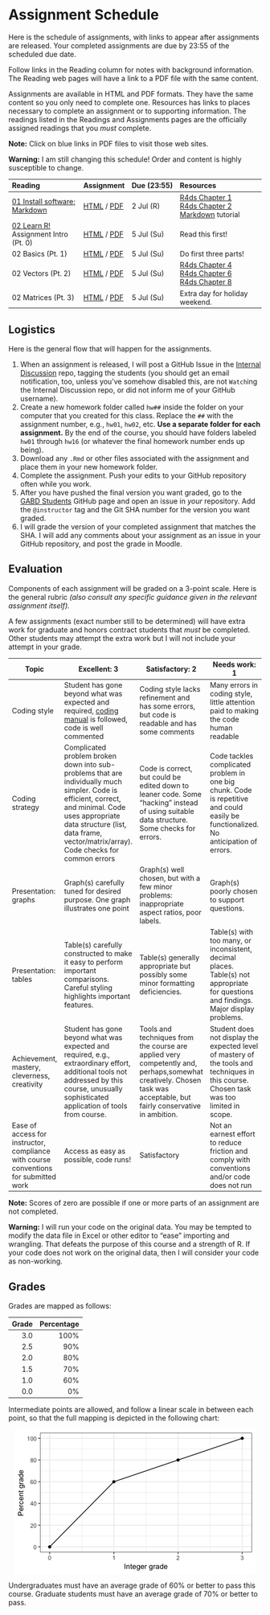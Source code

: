 Assignment Schedule
================

Here is the schedule of assignments, with links to appear after
assignments are released. Your completed assignments are due by 23:55 of
the scheduled due date.

Follow links in the Reading column for notes with background
information. The Reading web pages will have a link to a PDF file with
the same content.

Assignments are available in HTML and PDF formats. They have the same
content so you only need to complete one. Resources has links to places
necessary to complete an assignment or to supporting information. The
readings listed in the Readings and Assignments pages are the officially
assigned readings that you *must* complete.

**Note:** Click on blue links in PDF files to visit those web sites.

**Warning:** I am still changing this schedule\! Order and content is
highly susceptible to
change.

| Reading                                                              | Assignment                                                                | Due (23:55) | Resources                                                                                                                                                                                              |
| :------------------------------------------------------------------- | :------------------------------------------------------------------------ | :---------- | :----------------------------------------------------------------------------------------------------------------------------------------------------------------------------------------------------- |
| [01 Install software;<br/> Markdown](../notes/notes01.html)          | [HTML](hw01/hw01.html) / [PDF](hw01/hw01.pdf)                             | 2 Jul (R)   | [R4ds Chapter 1](https://r4ds.had.co.nz/introduction.html)<br/> [R4ds Chapter 2](http://r4ds.had.co.nz/communicate-intro.html)<br/> [Markdown](https://commonmark.org/help/tutorial/) tutorial         |
| [02 Learn R\!](../notes/notes02.html) <br/> Assignment Intro (Pt. 0) | [HTML](hw02/00_intro.html) / [PDF](hw02/00_intro.pdf)                     | 5 Jul (Su)  | Read this first\!                                                                                                                                                                                      |
| 02 Basics (Pt. 1)                                                    | [HTML](hw02/01_intro_to_basics.html) / [PDF](hw02/01_intro_to_basics.pdf) | 5 Jul (Su)  | Do first three parts\!                                                                                                                                                                                 |
| 02 Vectors (Pt. 2)                                                   | [HTML](hw02/02_vectors.html) / [PDF](hw02/02_vetors.pdf)                  | 5 Jul (Su)  | [R4ds Chapter 4](https://r4ds.had.co.nz/workflow-basics.html)<br/> [R4ds Chapter 6](https://r4ds.had.co.nz/workflow-scripts.html)<br/> [R4ds Chapter 8](https://r4ds.had.co.nz/workflow-projects.html) |
| 02 Matrices (Pt. 3)                                                  | [HTML](hw02/03_matrices.html) / [PDF](hw02/03_matrices.pdf)               | 5 Jul (Su)  | Extra day for holiday weekend.                                                                                                                                                                         |

<!--
| 02 Factors (Pt. 4) | [HTML](hw02/04_factors.html) / [PDF](hw02/04_factors.pdf) |  7 Jul (T)  | Homework 2 con't | 
| 02 Data Frames (Pt. 5) | [HTML](hw02/05_data_frames.html) / [PDF](hw02/05_data_frames.pdf) |  7 Jul (T)  |  | 
| 02 Lists (Pt. 6) | [HTML](hw02/06_lists.html) / [PDF](hw02/06_lists.pdf) |  7 Jul (T)  |  | 
| [03 R Studio<br/>R Markdown<br/>Git and GitHub](../notes/notes03.html) | [HTML](hw03/hw03.html) / [PDF](hw03/hw03.pdf) |  23 Dec (Su) | [R4ds Chapter 4](http://r4ds.had.co.nz/workflow-basics.html) (review)<br/>[R4ds Chapter 26](http://r4ds.had.co.nz/communicate-intro.html)<br/>[R4ds Chapter 27](http://r4ds.had.co.nz/r-markdown.html)<br/>[R4ds Chapter 29](http://r4ds.had.co.nz/r-markdown-formats.html), sect 1-3<br/> [R Markdown tutorial](https://rmarkdown.rstudio.com/lesson-1.html)<br/> [GitHub Tutorial](https://guides.github.com/activities/hello-world/) |
| [04 Data Visualization](../notes/notes04.html) | [HTML](hw04/hw04.html) / [PDF](hw04/hw04.pdf) |  26 Dec (W) | [R4ds Chapter 3](https://r4ds.had.co.nz/data-visualisation.html) |
| [05 Importing and Wrangling I](../notes/notes05.html) | [HTML](hw05/hw05.html) / [PDF](hw05/hw05.pdf) |  28 Dec (F) | [R4ds Chapter 10](https://r4ds.had.co.nz/tibbles.html), sections 1-3.<br/> [R4ds Chapter 11](https://r4ds.had.co.nz/data-import.html), sections 1-2, 5<br/> [R4ds Chapter 18](https://r4ds.had.co.nz/pipes.html), sections 1-3<br/> [R4ds Chapter 12](https://r4ds.had.co.nz/tidy-data.html) sections 1-3, 7<br/> [R4ds Chapter 5](https://r4ds.had.co.nz/transform.html) sections 1-4<br/> [Data Import](https://github.com/rstudio/cheatsheets/raw/master/data-import.pdf) cheatsheet<br/>[Data Transformation](https://github.com/rstudio/cheatsheets/raw/master/data-transformation.pdf) cheatsheet |
| [06  Wrangling II](../notes/notes06.html) | [HTML](hw06/hw06.html) / [PDF](hw06/hw06.pdf) |  30 Dec (Su) | [R4ds Chapter 5](https://r4ds.had.co.nz/transform.html)<br/> [Tidyverse Style Guide](https://style.tidyverse.org) |
| [07 Data Visualization](../notes/notes07.html)  | [HTML](hw07/hw07.html) / [PDF](hw07/hw07.pdf) |  04 Jan (F) | [Zuur et al.](https://besjournals.onlinelibrary.wiley.com/doi/10.1111/j.2041-210X.2009.00001.x) (required!) <br/> [Look at Data](https://socviz.co/lookatdata.html#lookatdata) <br/> [Visualizing distributions](https://serialmentor.com/dataviz/boxplots-violins.html#boxplots-violins-vertical) <br/> [Cleveland dot plots](https://www.perceptualedge.com/articles/b-eye/dot_plots.pdf) <br/> [Scatter plots](https://serialmentor.com/dataviz/visualizing-associations.html#associations-scatterplots) |
| [08 Dates](../notes/notes08.html) | [HTML](hw08/hw08.html) / [PDF](hw08/hw08.pdf) |  06 Jan (Su) | [R4ds Chapter 16](https://r4ds.had.co.nz/dates-and-times.html)<br/> [Lubridate cheatsheet](https://github.com/rstudio/cheatsheets/raw/master/lubridate.pdf) |
| [09 Strings and things](../notes/notes09.html) | [HTML](hw09/hw09.html) / [PDF](hw09/hw09.pdf) |  07 Jan (W) | See notes and assignment. |
| [10 Maps](../notes/notes10.html) | [HTML](hw10/hw10.html) / [PDF](hw10/hw10.pdf) | 11 Jan (F) |  |
<!--
| 11 Maps | HTML / PDF | 11 Jan (F) | |
-->

## Logistics

Here is the general flow that will happen for the assignments.

1.  When an assignment is released, I will post a GitHub Issue in the
    [Internal
    Discussion](https://github.com/semo-gabd/internal_discussion) repo,
    tagging the students (you should get an email notification, too,
    unless you’ve somehow disabled this, are not `Watch`ing the Internal
    Discussion repo, or did not inform me of your GitHub username).
2.  Create a new homework folder called `hw##` inside the folder on your
    computer that you created for this class. Replace the `##` with the
    assignment number, e.g., `hw01`, `hw02`, etc. **Use a separate
    folder for each assignment.** By the end of the course, you should
    have folders labeled `hw01` through `hw16` (or whatever the final
    homework number ends up being).
3.  Download any `.Rmd` or other files associated with the assignment
    and place them in your new homework folder.
4.  Complete the assignment. Push your edits to your GitHub repository
    often while you work.
5.  After you have pushed the final version you want graded, go to the
    [GABD Students](https://github.com/gabd-students) GitHub page and
    open an issue in *your* repository. Add the `@instructor` tag and
    the Git SHA number for the version you want graded.
6.  I will grade the version of your completed assignment that matches
    the SHA. I will add any comments about your assignment as an issue
    in your GitHub repository, and post the grade in Moodle.

## Evaluation

Components of each assignment will be graded on a 3-point scale. Here is
the general rubric *(also consult any specific guidance given in the
relevant assignment itself).*

A few assignments (exact number still to be determined) will have extra
work for graduate and honors contract students that *must* be completed.
Other students may attempt the extra work but I will not include your
attempt in your
grade.

| Topic                                                                                | Excellent: 3                                                                                                                                                                                                                               | Satisfactory: 2                                                                                                                                                      | Needs work: 1                                                                                                                            |
| ------------------------------------------------------------------------------------ | ------------------------------------------------------------------------------------------------------------------------------------------------------------------------------------------------------------------------------------------ | -------------------------------------------------------------------------------------------------------------------------------------------------------------------- | ---------------------------------------------------------------------------------------------------------------------------------------- |
| Coding style                                                                         | Student has gone beyond what was expected and required, [coding manual](https://style.tidyverse.org) is followed, code is well commented                                                                                                   | Coding style lacks refinement and has some errors, but code is readable and has some comments                                                                        | Many errors in coding style, little attention paid to making the code human readable                                                     |
| Coding strategy                                                                      | Complicated problem broken down into sub-problems that are individually much simpler. Code is efficient, correct, and minimal. Code uses appropriate data structure (list, data frame, vector/matrix/array). Code checks for common errors | Code is correct, but could be edited down to leaner code. Some “hacking” instead of using suitable data structure. Some checks for errors.                           | Code tackles complicated problem in one big chunk. Code is repetitive and could easily be functionalized. No anticipation of errors.     |
| Presentation: graphs                                                                 | Graph(s) carefully tuned for desired purpose. One graph illustrates one point                                                                                                                                                              | Graph(s) well chosen, but with a few minor problems: inappropriate aspect ratios, poor labels.                                                                       | Graph(s) poorly chosen to support questions.                                                                                             |
| Presentation: tables                                                                 | Table(s) carefully constructed to make it easy to perform important comparisons. Careful styling highlights important features.                                                                                                            | Table(s) generally appropriate but possibly some minor formatting deficiencies.                                                                                      | Table(s) with too many, or inconsistent, decimal places. Table(s) not appropriate for questions and findings. Major display problems.    |
| Achievement, mastery, cleverness, creativity                                         | Student has gone beyond what was expected and required, e.g., extraordinary effort, additional tools not addressed by this course, unusually sophisticated application of tools from course.                                               | Tools and techniques from the course are applied very competently and, perhaps,somewhat creatively. Chosen task was acceptable, but fairly conservative in ambition. | Student does not display the expected level of mastery of the tools and techniques in this course. Chosen task was too limited in scope. |
| Ease of access for instructor, compliance with course conventions for submitted work | Access as easy as possible, code runs\!                                                                                                                                                                                                    | Satisfactory                                                                                                                                                         | Not an earnest effort to reduce friction and comply with conventions and/or code does not run                                            |

**Note:** Scores of zero are possible if one or more parts of an
assignment are not completed.

**Warning:** I will run your code on the original data. You may be
tempted to modify the data file in Excel or other editor to “ease”
importing and wrangling. That defeats the purpose of this course and a
strength of R. If your code does not work on the original data, then I
will consider your code as non-working.

## Grades

Grades are mapped as follows:

| Grade | Percentage |
| ----: | ---------: |
|   3.0 |       100% |
|   2.5 |        90% |
|   2.0 |        80% |
|   1.5 |        70% |
|   1.0 |        60% |
|   0.0 |         0% |

Intermediate points are allowed, and follow a linear scale in between
each point, so that the full mapping is depicted in the following
chart:

<img src="README_files/figure-gfm/unnamed-chunk-1-1.png" style="display: block; margin: auto;" />

Undergraduates must have an average grade of 60% or better to pass this
course. Graduate students must have an average grade of 70% or better to
pass.
